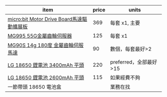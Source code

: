 
|item|price|units|
|---|---|---|
|[micro:bit Motor Drive Board馬達驅動擴展板](https://www.icshop.com.tw/products/368031200152)|369|每套 x1, 主要|
|[MG995 55G金屬齒輪伺服器](https://www.icshop.com.tw/products/368060100074)|125|每套 x1|
|[MG90S 14g 180度 金屬齒輪伺服馬達](https://www.icshop.com.tw/products/368060200007)|90|數個，每套最好>2|
|[LG 18650 鋰電池 3400mAh 平頭](https://www.icshop.com.tw/products/368090500161)|220|preferred，全部最好>15|
|[LG 18650 鋰電池 2600mAh 平頭](https://www.icshop.com.tw/products/368090500064)|115|如果經費不夠|
|一節帶頭 18650 電池盒||業務在找|
